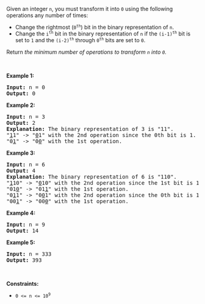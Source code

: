 Given an integer `` n ``, you must transform it into `` 0 `` using the following operations any number of times:

*   Change the rightmost (<code>0<sup>th</sup></code>) bit in the binary representation of `` n ``.
*   Change the <code>i<sup>th</sup></code> bit in the binary representation of `` n `` if the <code>(i-1)<sup>th</sup></code> bit is set to `` 1 `` and the <code>(i-2)<sup>th</sup></code> through <code>0<sup>th</sup></code> bits are set to `` 0 ``.

Return _the minimum number of operations to transform _`` n ``_ into _`` 0 ``_._

&nbsp;

__Example 1:__

<pre>
<strong>Input:</strong> n = 0
<strong>Output:</strong> 0
</pre>

__Example 2:__

<pre>
<strong>Input:</strong> n = 3
<strong>Output:</strong> 2
<strong>Explanation:</strong> The binary representation of 3 is "11".
"<u>1</u>1" -&gt; "<u>0</u>1" with the 2nd operation since the 0th bit is 1.
"0<u>1</u>" -&gt; "0<u>0</u>" with the 1st operation.
</pre>

__Example 3:__

<pre>
<strong>Input:</strong> n = 6
<strong>Output:</strong> 4
<strong>Explanation:</strong> The binary representation of 6 is "110".
"<u>1</u>10" -&gt; "<u>0</u>10" with the 2nd operation since the 1st bit is 1 and 0th through 0th bits are 0.
"01<u>0</u>" -&gt; "01<u>1</u>" with the 1st operation.
"0<u>1</u>1" -&gt; "0<u>0</u>1" with the 2nd operation since the 0th bit is 1.
"00<u>1</u>" -&gt; "00<u>0</u>" with the 1st operation.
</pre>

__Example 4:__

<pre>
<strong>Input:</strong> n = 9
<strong>Output:</strong> 14
</pre>

__Example 5:__

<pre>
<strong>Input:</strong> n = 333
<strong>Output:</strong> 393
</pre>

&nbsp;

__Constraints:__

*   <code>0 &lt;= n &lt;= 10<sup>9</sup></code>